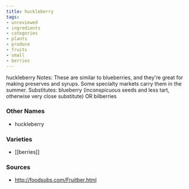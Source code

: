 ```yaml
---
title: huckleberry
tags:
- unreviewed
- ingredients
- categories
- plants
- produce
- fruits
- small
- berries
---
```

huckleberry Notes: These are similar to blueberries, and they're great for making preserves and syrups. Some specialty markets carry them in the summer. Substitutes: blueberry (inconspicuous seeds and less tart, otherwise very close substitute) OR bilberries

### Other Names

* huckleberry

### Varieties

* [[berries]]

### Sources
* http://foodsubs.com/Fruitber.html
